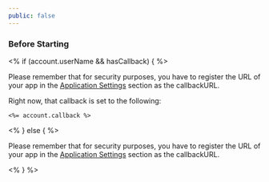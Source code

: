 ```yaml
---
public: false
---
```


### Before Starting

<div class="setup-callback">
<% if (account.userName && hasCallback) { %>
<p>Please remember that for security purposes, you have to register the URL of your app in the <a href="<%= uiAppSettingsURL %>">Application Settings</a> section as the callbackURL.</p>
<p>Right now, that callback is set to the following:
<pre><code><%= account.callback %></code></pre>
</p>
<% } else { %>
<p>Please remember that for security purposes, you have to register the URL of your app in the <a href="${manage_url}/#/applications">Application Settings</a> section as the callbackURL.</p>
<% } %>

</div>
